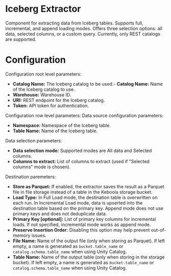 Iceberg Extractor
=============

Component for extracting data from Iceberg tables.
Supports full, incremental, and append loading modes.
Offers three selection options: all data, selected columns, or a custom query.
Currently, only REST catalogs are supported.


Configuration
=============

Configuration root level parameters:
- **Catalog Name:** The Iceberg catalog to be used.- **Catalog Name:** Name of the Iceberg catalog to use.
- **Warehouse:** Warehouse ID.
- **URI:** REST endpoint for the Iceberg catalog.
- **Token:** API token for authentication.

Configuration row level parameters:
Data source configuration parameters:
- **Namespace:** Namespace of the Iceberg table.
- **Table Name:** Name of the Iceberg table.

Data selection parameters:
- **Data selection mode:** Supported modes are All data and Selected columns.
- **Columns to extract:** List of columns to extract (used if "Selected columns" mode is chosen).

Destination paremeters:
- **Store as Parquet:** If enabled, the extractor saves the result as a Parquet file in file storage instead of a table in the Keboola storage bucket.
- **Load Type:** In Full Load mode, the destination table is overwritten on each run. In Incremental Load mode, data is upserted into the destination table based on the primary key. Append mode does not use primary keys and does not deduplicate data.
- **Primary Key [optional]:** List of primary key columns for incremental loads. If not specified, incremental mode works as append mode.
- **Preserve Insertion Order:** Disabling this option may help prevent out-of-memory issues.
- **File Name:** Name of the output file (only when storing as Parquet). If left empty, a name is generated as `bucket.table_name` or `catalog.schema.table_name` when using Unity Catalog.
- **Table Name:** Name of the output table (only when storing in the storage bucket). If left empty, a name is generated as `bucket.table_name` or `catalog.schema.table_name` when using Unity Catalog.
